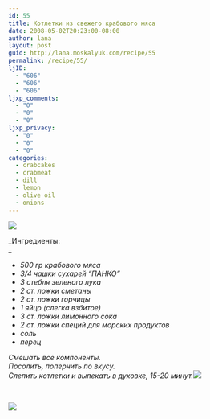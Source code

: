 ```yaml
---
id: 55
title: Котлетки из свежего крабового мяса
date: 2008-05-02T20:23:00-08:00
author: lana
layout: post
guid: http://lana.moskalyuk.com/recipe/55
permalink: /recipe/55/
ljID:
  - "606"
  - "606"
  - "606"
ljxp_comments:
  - "0"
  - "0"
  - "0"
ljxp_privacy:
  - "0"
  - "0"
  - "0"
categories:
  - crabcakes
  - crabmeat
  - dill
  - lemon
  - olive oil
  - onions
---
```

![](http://farm3.static.flickr.com/2274/2460784102_88a8d26e4d.jpg?v=0)

_Ингредиенты:  
_ 

  * _500 гр крабового мяса_
  * _3/4 чашки сухарей &#8220;ПАНКО&#8221;_ 
  * _3 стебля зеленого лука_
  * _2 ст. ложки сметаны_ 
  * _2 ст. ложки горчицы_
  * _1 яйцо (слегка взбитое)_
  * _3 ст. ложки лимонного сока_
  * _2 ст. ложки специй для морских продуктов_
  * _соль_
  * _перец_

_Смешать все компоненты.  
Посолить, поперчить по вкусу.  
Слепить котлетки и выпекать в духовке, 15-20 минут._![](http://farm4.static.flickr.com/3070/2459947773_6120bc6ea1.jpg?v=0)

 

![](http://farm4.static.flickr.com/3054/2459949479_0b3b28ec6f.jpg?v=0)